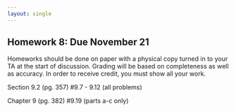 ```yaml
---
layout: single
---
```


## Homework 8: Due November 21

Homeworks should be done on paper with a physical copy turned in to your TA at the start of discussion. Grading will be based on completeness as well as accuracy. In order to receive credit, you must show all your work.

Section 9.2 (pg. 357) #9.7 - 9.12 (all problems)

Chapter 9 (pg. 382) #9.19 (parts a-c only)
